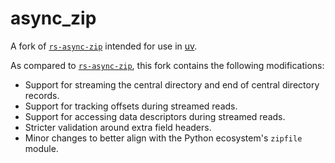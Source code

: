 # async_zip

A fork of [`rs-async-zip`](https://github.com/Majored/rs-async-zip) intended for use in [uv](https://github.com/astral-sh/uv).

As compared to [`rs-async-zip`](https://github.com/Majored/rs-async-zip), this fork contains the following modifications:

- Support for streaming the central directory and end of central directory records.
- Support for tracking offsets during streamed reads.
- Support for accessing data descriptors during streamed reads.
- Stricter validation around extra field headers.
- Minor changes to better align with the Python ecosystem's `zipfile` module.
